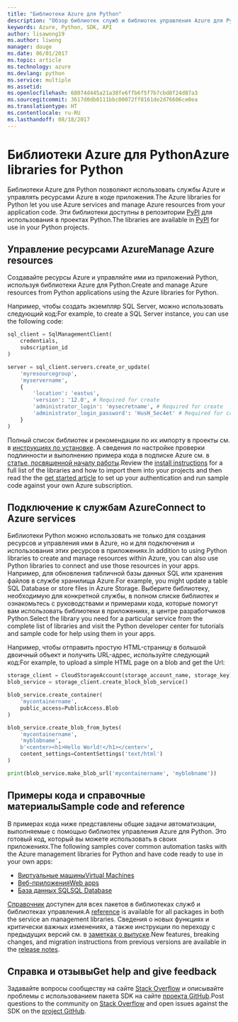 ```yaml
---
title: "Библиотеки Azure для Python"
description: "Обзор библиотек служб и библиотек управления Azure для Python"
keywords: Azure, Python, SDK, API
author: lisawong19
ms.author: liwong
manager: douge
ms.date: 06/01/2017
ms.topic: article
ms.technology: azure
ms.devlang: python
ms.service: multiple
ms.assetid: 
ms.openlocfilehash: 68074d445a21a38fe6ffb6f5f7b7cbd8f24d87a3
ms.sourcegitcommit: 3617d0db0111bbc00072ff8161de2d76606ce0ea
ms.translationtype: HT
ms.contentlocale: ru-RU
ms.lasthandoff: 08/18/2017
---
```

# <a name="azure-libraries-for-python"></a><span data-ttu-id="c1a77-104">Библиотеки Azure для Python</span><span class="sxs-lookup"><span data-stu-id="c1a77-104">Azure libraries for Python</span></span>

<span data-ttu-id="c1a77-105">Библиотеки Azure для Python позволяют использовать службы Azure и управлять ресурсами Azure в коде приложения.</span><span class="sxs-lookup"><span data-stu-id="c1a77-105">The Azure libraries for Python let you use Azure services and manage Azure resources from your application code.</span></span> <span data-ttu-id="c1a77-106">Эти библиотеки доступны в репозитории [PyPI](python-sdk-azure-install.md) для использования в проектах Python.</span><span class="sxs-lookup"><span data-stu-id="c1a77-106">The libraries are available in [PyPI](python-sdk-azure-install.md) for use in your Python projects.</span></span>

## <a name="manage-azure-resources"></a><span data-ttu-id="c1a77-107">Управление ресурсами Azure</span><span class="sxs-lookup"><span data-stu-id="c1a77-107">Manage Azure resources</span></span>

<span data-ttu-id="c1a77-108">Создавайте ресурсы Azure и управляйте ими из приложений Python, используя библиотеки Azure для Python.</span><span class="sxs-lookup"><span data-stu-id="c1a77-108">Create and manage Azure resources from Python applications using the Azure libraries for Python.</span></span>

<span data-ttu-id="c1a77-109">Например, чтобы создать экземпляр SQL Server, можно использовать следующий код:</span><span class="sxs-lookup"><span data-stu-id="c1a77-109">For example, to create a SQL Server instance, you can use the following code:</span></span>

```python
sql_client = SqlManagementClient(
    credentials,
    subscription_id
)

server = sql_client.servers.create_or_update(
    'myresourcegroup',
    'myservername',
    {
        'location': 'eastus',
        'version': '12.0', # Required for create
        'administrator_login': 'mysecretname', # Required for create
        'administrator_login_password': 'HusH_Sec4et' # Required for create
    }
)
```

<span data-ttu-id="c1a77-110">Полный список библиотек и рекомендации по их импорту в проекты см. в [инструкциях по установке](python-sdk-azure-install.md). А сведения по настройке проверки подлинности и выполнению примера кода в подписке Azure см. в [статье, посвященной началу работы](python-sdk-azure-get-started.md).</span><span class="sxs-lookup"><span data-stu-id="c1a77-110">Review the [install instructions](python-sdk-azure-install.md) for a full list of the libraries and how to import them into your projects and then read the the [get started article](python-sdk-azure-get-started.md) to set up your authentication and run sample code against your own Azure subscription.</span></span>

## <a name="connect-to-azure-services"></a><span data-ttu-id="c1a77-111">Подключение к службам Azure</span><span class="sxs-lookup"><span data-stu-id="c1a77-111">Connect to Azure services</span></span>

<span data-ttu-id="c1a77-112">Библиотеки Python можно использовать не только для создания ресурсов и управления ими в Azure, но и для подключения и использования этих ресурсов в приложениях.</span><span class="sxs-lookup"><span data-stu-id="c1a77-112">In addition to using Python libraries to create and manage resources within Azure, you can also use Python libraries to connect and use those resources in your apps.</span></span> <span data-ttu-id="c1a77-113">Например, для обновления табличной базы данных SQL или хранения файлов в службе хранилища Azure.</span><span class="sxs-lookup"><span data-stu-id="c1a77-113">For example, you might update a table SQL Database or store files in Azure Storage.</span></span> <span data-ttu-id="c1a77-114">Выберите библиотеку, необходимую для конкретной службы, в полном списке библиотек и ознакомьтесь с руководствами и примерами кода, которые помогут вам использовать библиотеки в приложениях, в центре разработчиков Python.</span><span class="sxs-lookup"><span data-stu-id="c1a77-114">Select the library you need for a particular service from the complete list of libraries and visit the Python developer center for tutorials and sample code for help using them in your apps.</span></span>

<span data-ttu-id="c1a77-115">Например, чтобы отправить простую HTML-страницу в большой двоичный объект и получить URL-адрес, используйте следующий код:</span><span class="sxs-lookup"><span data-stu-id="c1a77-115">For example, to upload a simple HTML page on a blob and get the Url:</span></span>

```python
storage_client = CloudStorageAccount(storage_account_name, storage_key)
blob_service = storage_client.create_block_blob_service()

blob_service.create_container(
    'mycontainername',
    public_access=PublicAccess.Blob
)

blob_service.create_blob_from_bytes(
    'mycontainername',
    'myblobname',
    b'<center><h1>Hello World!</h1></center>',
    content_settings=ContentSettings('text/html')
)

print(blob_service.make_blob_url('mycontainername', 'myblobname'))
```

## <a name="sample-code-and-reference"></a><span data-ttu-id="c1a77-116">Примеры кода и справочные материалы</span><span class="sxs-lookup"><span data-stu-id="c1a77-116">Sample code and reference</span></span>
<span data-ttu-id="c1a77-117">В примерах кода ниже представлены общие задачи автоматизации, выполняемые с помощью библиотек управления Azure для Python. Это готовый код, который вы можете использовать в своих приложениях.</span><span class="sxs-lookup"><span data-stu-id="c1a77-117">The following samples cover common automation tasks with the Azure management libraries for Python and have code ready to use in your own apps:</span></span>
- [<span data-ttu-id="c1a77-118">Виртуальные машины</span><span class="sxs-lookup"><span data-stu-id="c1a77-118">Virtual Machines</span></span>](python-sdk-azure-virtual-machine-samples.md)
- [<span data-ttu-id="c1a77-119">Веб-приложения</span><span class="sxs-lookup"><span data-stu-id="c1a77-119">Web apps</span></span>](python-sdk-azure-web-apps-samples.md)
- [<span data-ttu-id="c1a77-120">База данных SQL</span><span class="sxs-lookup"><span data-stu-id="c1a77-120">SQL Database</span></span>](python-sdk-azure-sql-database-samples.md)

<span data-ttu-id="c1a77-121">[Справочник](/python/api/overview/azure) доступен для всех пакетов в библиотеках служб и библиотеках управления.</span><span class="sxs-lookup"><span data-stu-id="c1a77-121">A [reference](/python/api/overview/azure) is available for all packages in both the service an management libraries.</span></span> <span data-ttu-id="c1a77-122">Сведения о новых функциях и критически важных изменениях, а также инструкции по переходу с предыдущих версий см. в [заметках о выпуске](python-sdk-azure-release-notes.md).</span><span class="sxs-lookup"><span data-stu-id="c1a77-122">New features, breaking changes, and migration instructions from previous versions are available in the [release notes](python-sdk-azure-release-notes.md).</span></span> 

## <a name="get-help-and-give-feedback"></a><span data-ttu-id="c1a77-123">Справка и отзывы</span><span class="sxs-lookup"><span data-stu-id="c1a77-123">Get help and give feedback</span></span>

<span data-ttu-id="c1a77-124">Задавайте вопросы сообществу на сайте [Stack Overflow](http://stackoverflow.com/questions/tagged/azure-sdk-python) и описывайте проблемы с использованием пакета SDK на сайте [проекта GitHub](https://github.com/Azure/azure-sdk-for-python).</span><span class="sxs-lookup"><span data-stu-id="c1a77-124">Post questions to the community on [Stack Overflow](http://stackoverflow.com/questions/tagged/azure-sdk-python) and open issues against the SDK on the [project GitHub](https://github.com/Azure/azure-sdk-for-python).</span></span>
